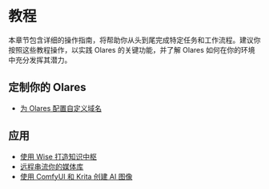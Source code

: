 # 教程

本章节包含详细的操作指南，将帮助你从头到尾完成特定任务和工作流程。建议你按照这些教程操作，以实践 Olares 的关键功能，并了解 Olares 如何在你的环境中充分发挥其潜力。

## 定制你的 Olares

- [为 Olares 配置自定义域名](set-custom-domain.md)

## 应用
- [使用 Wise 打造知识中枢](organize-content.md)
- [远程串流你的媒体库](stream-media.md)
- [使用 ComfyUI 和 Krita 创建 AI 图像](comfyui-for-krita.md)